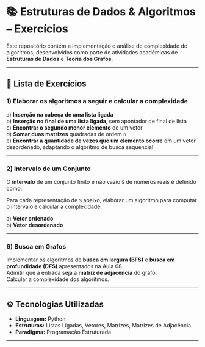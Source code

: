 # 📚 Estruturas de Dados & Algoritmos – Exercícios

Este repositório contém a implementação e análise de complexidade de algoritmos, desenvolvidos como parte de atividades acadêmicas de **Estruturas de Dados** e **Teoria dos Grafos**.

---

## 📝 Lista de Exercícios

### 1) Elaborar os algoritmos a seguir e calcular a complexidade

a) **Inserção na cabeça de uma lista ligada**  
b) **Inserção no final de uma lista ligada**, sem apontador de final de lista  
c) **Encontrar o segundo menor elemento** de um vetor  
d) **Somar duas matrizes** quadradas de ordem `n`  
e) **Encontrar a quantidade de vezes que um elemento ocorre** em um vetor desordenado, adaptando o algoritmo de busca sequencial  

---

### 2) Intervalo de um Conjunto

O **intervalo** de um conjunto finito e não vazio `S` de números reais é definido como:


Para cada representação de `S` abaixo, elaborar um algoritmo para computar o intervalo e calcular a complexidade:

a) **Vetor ordenado**  
b) **Vetor desordenado**  

---

### 6) Busca em Grafos

Implementar os algoritmos de **busca em largura (BFS)** e **busca em profundidade (DFS)** apresentados na Aula 08.  
Admitir que a entrada seja a **matriz de adjacência** do grafo.  
Calcular a complexidade dos algoritmos.

---

## ⚙️ Tecnologias Utilizadas

- **Linguagem:** Python
- **Estruturas:** Listas Ligadas, Vetores, Matrizes, Matrizes de Adjacência  
- **Paradigma:** Programação Estruturada

---


